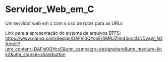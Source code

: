 # Servidor_Web_em_C
Um servidor web em c com o uso de rotas para as URLs

Link para a apresentação do sistema de arquivos BTFS: 
https://www.canva.com/design/DAFnI0QYcoE/0MRJZImd4nc4UDDwpV_N2A/edit?utm_content=DAFnI0QYcoE&utm_campaign=designshare&utm_medium=link2&utm_source=sharebutton
